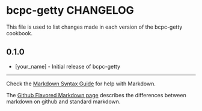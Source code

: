 bcpc-getty CHANGELOG
====================

This file is used to list changes made in each version of the bcpc-getty cookbook.

0.1.0
-----
- [your_name] - Initial release of bcpc-getty

- - -
Check the [Markdown Syntax Guide](http://daringfireball.net/projects/markdown/syntax) for help with Markdown.

The [Github Flavored Markdown page](http://github.github.com/github-flavored-markdown/) describes the differences between markdown on github and standard markdown.
